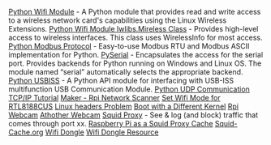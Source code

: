 [Python Wifi Module](https://pypi.org/project/python-wifi/) - A Python module that provides read and write access to a wireless network card's capabilities using the Linux Wireless Extensions.
[Python Wifi Module Iwlibs.Mireless Class](http://docs.ros.org/hydro/api/multi_interface_roam/html/classmulti__interface__roam_1_1pythonwifi_1_1iwlibs_1_1Wireless.html#af9ab18ae6eac7e12d7c2e80d30d18234) - Provides high-level access to wireless interfaces. This class uses WirelessInfo for most access.
[Python Modbus Protocol](https://pypi.org/project/MinimalModbus/) - Easy-to-use Modbus RTU and Modbus ASCII implementation for Python.
[PySerial](https://pythonhosted.org/pyserial/) - Encapsulates the access for the serial port. Provides backends for Python running on Windows and Linux OS. The module named “serial” automatically selects the appropriate backend.
[Python USBISS](https://pypi.org/project/pyusbiss/) - A Python API module for interfacing with USB-ISS multifunction USB Communication Module.
[Python UDP Communication](https://wiki.python.org/moin/UdpCommunication)
[TCP/IP Tutorial](http://www.python-exemplary.com/index_en.php?inhalt_links=navigation_en.inc.php&inhalt_mitte=raspi/en/communication.inc.php)
[Maker - Rpi Network Scanner](https://makezine.com/projects/build-raspberry-pi-network-scanner/)
[Set Wifi Mode for RTL8188CUS](https://stackoverflow.com/questions/32703715/enable-monitoring-mode-for-rtl8188cus-via-usb-on-raspbian)
[Linux headers Problem](https://raspberrypi.stackexchange.com/questions/5230/getting-no-rule-to-make-target-modules-stop-error-when-running-makefile-w)
[Boot with a Different Kernel](https://www.raspberrypi.org/forums/viewtopic.php?t=60616)
[Rpi Webcam](https://www.raspberrypi.org/documentation/usage/webcams/)
[Athother Webcam](https://hub.packtpub.com/working-webcam-and-pi-camera/)
[Squid Proxy](https://www.raspberrypi.org/forums/viewtopic.php?t=193876) - See & log (and block) traffic that comes through port xx.
[Raspberry Pi as a Squid Proxy Cache](https://the-server.ninja/2016/03/26/using-a-raspberry-pi-as-a-squid-proxy-cache/)
[Squid-Cache.org](http://www.squid-cache.org/)
[Wifi Dongle](https://www.amazon.com/Connecting-Wireless-Adapter-150Mbps-Raspberry/dp/B073J3HXZH/ref=as_li_ss_tl?s=electronics&ie=UTF8&qid=1520852693&sr=1-1&keywords=RT5370&linkCode=sl1&tag=thedailyack-20&linkId=4080a3e76d87578cd33f30036672aa8c)
[Wifi Dongle Resource](https://www.alfa.com.tw/)


